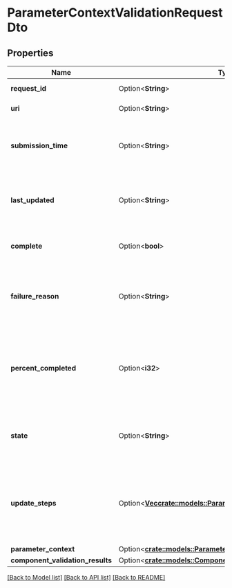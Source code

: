 # ParameterContextValidationRequestDto

## Properties

Name | Type | Description | Notes
------------ | ------------- | ------------- | -------------
**request_id** | Option<**String**> | The ID of the request | [optional]
**uri** | Option<**String**> | The URI for the request | [optional]
**submission_time** | Option<**String**> | The timestamp of when the request was submitted | [optional]
**last_updated** | Option<**String**> | The timestamp of when the request was last updated | [optional]
**complete** | Option<**bool**> | Whether or not the request is completed | [optional]
**failure_reason** | Option<**String**> | The reason for the request failing, or null if the request has not failed | [optional]
**percent_completed** | Option<**i32**> | A value between 0 and 100 (inclusive) indicating how close the request is to completion | [optional]
**state** | Option<**String**> | A description of the current state of the request | [optional]
**update_steps** | Option<[**Vec<crate::models::ParameterContextValidationStepDto>**](ParameterContextValidationStepDTO.md)> | The steps that are required in order to complete the request, along with the status of each | [optional]
**parameter_context** | Option<[**crate::models::ParameterContextDto**](ParameterContextDTO.md)> |  | [optional]
**component_validation_results** | Option<[**crate::models::ComponentValidationResultsEntity**](ComponentValidationResultsEntity.md)> |  | [optional]

[[Back to Model list]](../README.md#documentation-for-models) [[Back to API list]](../README.md#documentation-for-api-endpoints) [[Back to README]](../README.md)


